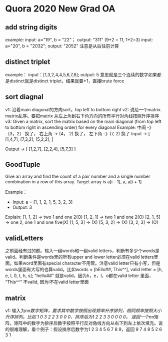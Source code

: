 # Quora 2020 New Grad OA

## add string digits

example:
input: a="19", b = "22"； output: "311" (9+2 = 11, 1+2=3)
input: a="20", b = "2032"; output: "2052"
注意是从后往前计算

## distinct triplet

example：
input：[1,3,2,4,4,5,6,7,8]; output: 5
意思就是三个连续的数字如果都是distinct就是distinct triplet，结果就要+1，直接brute force

## sort diagnal

v1: 沿着main diagonal的方向sort，top left to bottom right
v2: 说给一个matrix. matrix乱序。要把matrix 从左上角到右下角方向的所有平行对角线按照升序排序
v3: Given a matrix, sort the matrix based on the main diagonal (from top left to bottom right in ascending order) for every diagonal
Example: 中间 -》 （3，2） 换了， 右上角 -> (4， 2) 换了， 左下角 -》(7, 2) 换了
Input -> [
[1,4,7],
[7,3,2],
[5,2,2],
]

Output -> [
[1,2,7],
[2,2,4],
[5,7,3]
]

## GoodTuple

Give an array and find the count of a pair number and a single number combination in a row of this array. 
Target array is a[i - 1], a, a[i + 1]

Example：
- Input: a = [1, 1, 2, 1, 5, 3, 2, 3]
- Output: 3

Explain:
[1, 1, 2] -> two 1 and one 2(O)
[1, 2, 1] -> two 1 and one 2(O)
[2, 1, 5] -> one 2, one 1 and one five(X)
[1, 5, 3] -> (X)
[5, 3, 2] -> (X)
[3, 2, 3] -> (O)

## validLetters

之前面经有过的题。输入一组words和一组valid letters，判断有多少个words是valid。判断条件是words里的所有upper and lower letter必须在valid letters里面。如果word里面有special character不用管。注意valid letter只有小写，但是words里面有大写的也算valid。比如words = [hEllo##, This^^], valid letter = [h, e, l, 0, t, h, s]; "hello##" 就是valid，因为h，e，l，o都在valid letter 里面， “This^^” 不valid, 因为i不在valid letter里面

## matrix

v1: 输入为n*n数字矩阵，要求其中数字按照出现频率升序排列，相同频率按照大小升序排列。比如 1 0 3 2 2 3  0 0 0，排序后为1 2 2 3 3 0 0 0 0。 返回一个n*n矩阵，矩阵中的数字为排序后数字按照平行反对角线方向从右下到左上依次填充。说的很难理解，看个例子：假设排序后数字为1 2 3 4 5 6 7 8 9，返回
9 7 4
8 5 2
6 3 1

